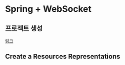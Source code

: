 # Spring + WebSocket

## 프로젝트 생성

[링크](https://spring.io/guides/gs/messaging-stomp-websocket/)

## Create a Resources Representations